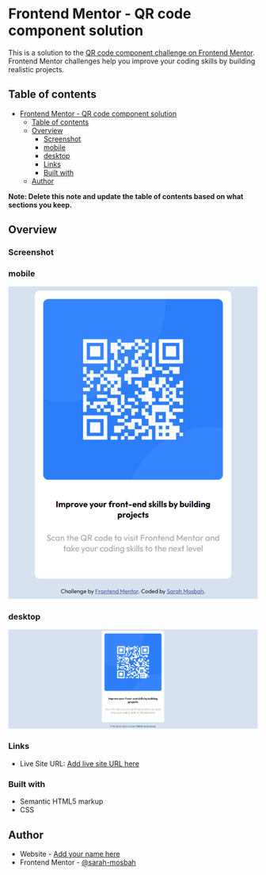 # Frontend Mentor - QR code component solution

This is a solution to the [QR code component challenge on Frontend Mentor](https://www.frontendmentor.io/challenges/qr-code-component-iux_sIO_H). Frontend Mentor challenges help you improve your coding skills by building realistic projects. 

## Table of contents

- [Frontend Mentor - QR code component solution](#frontend-mentor---qr-code-component-solution)
  - [Table of contents](#table-of-contents)
  - [Overview](#overview)
    - [Screenshot](#screenshot)
    - [mobile](#mobile)
    - [desktop](#desktop)
    - [Links](#links)
    - [Built with](#built-with)
  - [Author](#author)

**Note: Delete this note and update the table of contents based on what sections you keep.**

## Overview

### Screenshot
 ### mobile
![](./screenshots/screenshot-mobile.png)

### desktop
![](./screenshots/screenshot-desktop.png)

### Links
- Live Site URL: [Add live site URL here](https://your-live-site-url.com)


### Built with
- Semantic HTML5 markup
- CSS

## Author

- Website - [Add your name here](https://www.your-site.com)
- Frontend Mentor - [@sarah-mosbah](https://www.frontendmentor.io/profile/sarah-mosbah)